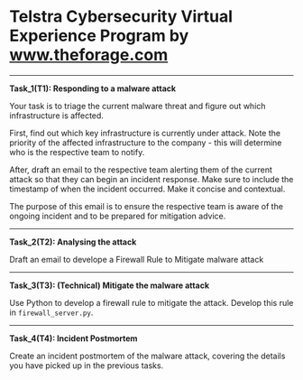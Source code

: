# Telstra Cybersecurity Virtual Experience Program by www.theforage.com
__________________________________________________________________________

**Task_1(T1): Responding to a malware attack**

Your task is to triage the current malware threat and figure out which infrastructure is affected.

First, find out which key infrastructure is currently under attack. Note the priority of the affected infrastructure to the company - this will determine who is the respective team to notify.

After, draft an email to the respective team alerting them of the current attack so that they can begin an incident response. Make sure to include the timestamp of when the incident occurred. Make it concise and contextual.

The purpose of this email is to ensure the respective team is aware of the ongoing incident and to be prepared for mitigation advice.

-----------------------------------------------------------------

**Task_2(T2): Analysing the attack**

Draft an email to develope a Firewall Rule to Mitigate malware attack

-----------------------------------------------------------------

**Task_3(T3): (Technical) Mitigate the malware attack**

Use Python to develop a firewall rule to mitigate the attack. Develop this rule in `firewall_server.py`.

-----------------------------------------------------------------

**Task_4(T4): Incident Postmortem**

Create an incident postmortem of the malware attack, covering the details you have picked up in the previous tasks.
